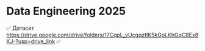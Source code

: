 # Data Engineering 2025 
:white_check_mark: Датасет https://drive.google.com/drive/folders/17CqpL_vUcgqztIK5kGpLKhGqC8Ex8KJ-?usp=drive_link
:white_check_mark:
